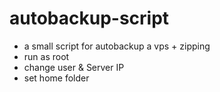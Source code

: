 # autobackup-script
* a small script for autobackup a vps + zipping
* run as root
* change user & Server IP
* set home folder
